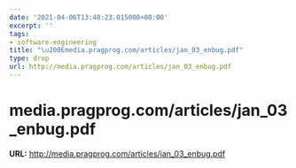 ```yaml
---
date: '2021-04-06T13:40:23.015000+00:00'
excerpt: ''
tags:
- software-engineering
title: "\u200Emedia.pragprog.com/articles/jan_03_enbug.pdf"
type: drop
url: http://media.pragprog.com/articles/jan_03_enbug.pdf
---
```


# ‎media.pragprog.com/articles/jan_03_enbug.pdf

**URL:** http://media.pragprog.com/articles/jan_03_enbug.pdf
